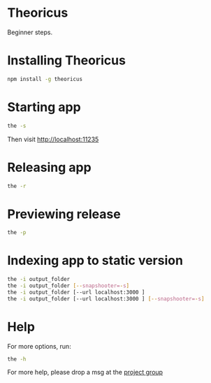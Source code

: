 # Theoricus

Beginner steps.

# Installing Theoricus

````bash
npm install -g theoricus
````

# Starting app

````bash
the -s
````

Then visit [http://localhost:11235](http://localhost:11235)

# Releasing app

````bash
the -r
````

# Previewing release

````bash
the -p
````

# Indexing app to static version

````bash
the -i output_folder
the -i output_folder [--snapshooter=-s]
the -i output_folder [--url localhost:3000 ]
the -i output_folder [--url localhost:3000 ] [--snapshooter=-s]
````

# Help

For more options, run:

````bash
the -h
````

For more help, please drop a msg at the [project group](https://groups.google.com/group/theoricus)
